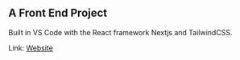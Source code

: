 ## A Front End Project
Built in VS Code with the React framework Nextjs and TailwindCSS.

Link: [Website](https://react-calculator-swart-xi.vercel.app/)